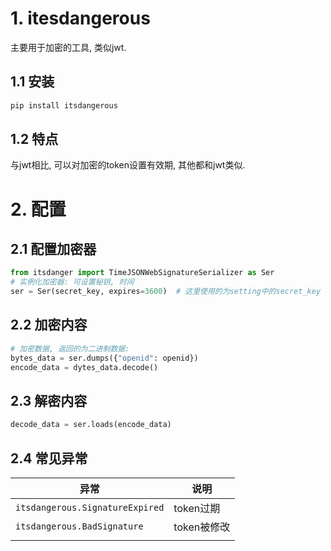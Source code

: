 # 1. itesdangerous

主要用于加密的工具, 类似jwt.

## 1.1 安装

```bash
pip install itsdangerous
```

## 1.2 特点

与jwt相比, 可以对加密的token设置有效期, 其他都和jwt类似.

# 2. 配置

## 2.1 配置加密器

```python
from itsdanger import TimeJSONWebSignatureSerializer as Ser
# 实例化加密器: 可设置秘钥, 时间
ser = Ser(secret_key, expires=3600)  # 这里使用的为setting中的secret_key
```

## 2.2 加密内容

```python
# 加密数据, 返回的为二进制数据:
bytes_data = ser.dumps({"openid": openid})
encode_data = dytes_data.decode()
```

## 2.3 解密内容

```python
decode_data = ser.loads(encode_data)
```

## 2.4 常见异常

| 异常                            | 说明        |
| ------------------------------- | ----------- |
| `itsdangerous.SignatureExpired` | token过期   |
| `itsdangerous.BadSignature`     | token被修改 |
|                                 |             |









